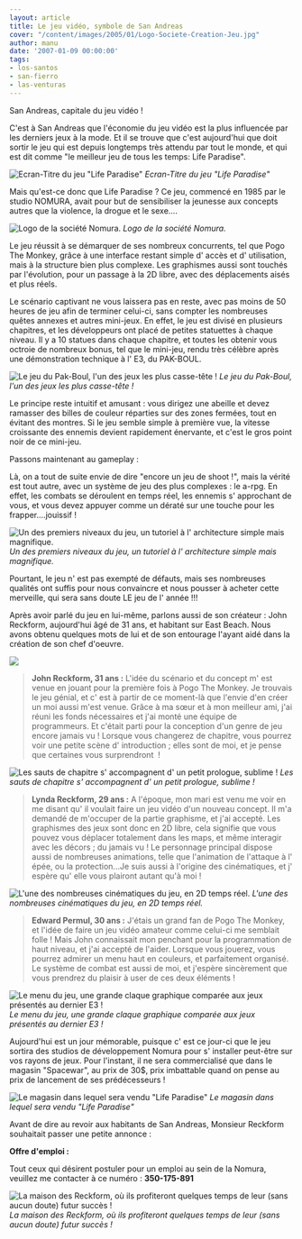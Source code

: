 ```yaml
---
layout: article
title: Le jeu vidéo, symbole de San Andreas
cover: "/content/images/2005/01/Logo-Societe-Creation-Jeu.jpg"
author: manu
date: '2007-01-09 00:00:00'
tags:
- los-santos
- san-fierro
- las-venturas
---
```


San Andreas, capitale du jeu vidéo !

C'est à San Andreas que l'économie du jeu vidéo est la plus influencée par les derniers jeux à la mode. Et il se trouve que c'est aujourd'hui que doit sortir le jeu qui est depuis longtemps très attendu par tout le monde, et qui est dit comme "le meilleur jeu de tous les temps: Life Paradise".

![Ecran-Titre du jeu "Life Paradise"](/content/images/2005/01/Life_Paradise-Title.jpg)
_Ecran-Titre du jeu "Life Paradise"_

Mais qu'est-ce donc que Life Paradise ? Ce jeu, commencé en 1985 par le studio NOMURA, avait pour but de sensibiliser la jeunesse aux concepts autres que la violence, la drogue et le sexe....

![Logo de la société Nomura.](/content/images/2005/01/Logo-Societe-Creation-Jeu.jpg)
_Logo de la société Nomura._

Le jeu réussit à se démarquer de ses nombreux concurrents, tel que Pogo The Monkey, grâce à une interface restant simple d' accès et d' utilisation, mais à la structure bien plus complexe. Les graphismes aussi sont touchés par l'évolution, pour un passage à la 2D libre, avec des déplacements aisés et plus réels.

Le scénario captivant ne vous laissera pas en reste, avec pas moins de 50 heures de jeu afin de terminer celui-ci, sans compter les nombreuses quêtes annexes et autres mini-jeux. En effet, le jeu est divisé en plusieurs chapitres, et les développeurs ont placé de petites statuettes à chaque niveau. Il y a 10 statues dans chaque chapitre, et toutes&nbsp;les&nbsp;obtenir vous octroie de nombreux bonus, tel que le mini-jeu, rendu très célèbre après une démonstration technique à l' E3, du PAK-BOUL.

![Le jeu du Pak-Boul, l'un des jeux les plus casse-tête !](/content/images/2005/01/Mini-Jeu-01.jpg)
_Le jeu du Pak-Boul, l'un des jeux les plus casse-tête !_

Le principe reste intuitif et amusant : vous dirigez une abeille et devez ramasser des billes de couleur réparties sur des zones fermées, tout en évitant des montres. Si le jeu semble simple à première vue, la vitesse croissante des ennemis devient rapidement énervante, et c'est le gros point noir de ce mini-jeu.

Passons maintenant au gameplay :

Là, on a tout de suite envie de dire "encore un jeu de shoot !", mais la vérité est tout autre, avec un système de jeu des plus complexes : le a-rpg. En effet, les combats se déroulent en temps réel, les ennemis s' approchant de vous, et vous devez appuyer comme un dératé sur une touche pour les frapper....jouissif !

![Un des premiers niveaux du jeu, un tutoriel à l' architecture simple mais magnifique.](/content/images/2005/01/Niveau-Tutoriel-Jeu.jpg)
_Un des premiers niveaux du jeu, un tutoriel à l' architecture simple mais magnifique._

Pourtant, le jeu n' est pas exempté de défauts, mais ses nombreuses qualités ont suffis pour nous convaincre et nous pousser à acheter cette merveille, qui sera sans doute LE jeu de l' année !!!

Après avoir parlé du jeu en lui-même, parlons aussi de son créateur : John Reckform, aujourd'hui âgé de 31 ans, et habitant sur East Beach. Nous avons obtenu quelques mots de lui et de son entourage l'ayant aidé dans la création de son chef d'oeuvre.

![](/content/images/2005/01/Createur-Jeu.jpg)

> **John Reckform, 31 ans :** L'idée du scénario et du concept m' est venue en jouant pour la première fois à Pogo The Monkey. Je trouvais le jeu génial, et c' est à partir de ce moment-là que l'envie d'en créer un moi aussi m'est venue. Grâce à ma sœur et à mon meilleur ami, j'ai réuni les fonds nécessaires et j'ai monté une équipe de programmeurs. Et c'était parti pour la conception d'un genre de jeu encore&nbsp;jamais vu ! Lorsque vous changerez de chapitre, vous pourrez voir une petite scène d' introduction ; elles sont de moi, et je pense que certaines vous surprendront&nbsp; !

![Les sauts de chapitre s' accompagnent d' un petit prologue, sublime !](/content/images/2005/01/Chapitre-1-Jeu.jpg)
_Les sauts de chapitre s' accompagnent d' un petit prologue, sublime !_[](/content/images/2005/01/Femme-du-createur.jpg)

> **Lynda Reckform, 29 ans :** A l'époque, mon&nbsp;mari est venu me voir en me disant qu' il voulait faire un jeu vidéo d'un nouveau concept. Il m'a demandé de m'occuper de la partie graphisme, et j'ai accepté. Les graphismes des jeux sont donc en 2D libre, cela signifie que vous pouvez vous déplacer totalement dans les maps, et même interagir avec les décors ; du jamais vu ! Le personnage principal dispose aussi de nombreuses animations, telle que l'animation de l'attaque à l' épée, ou la protection...Je suis aussi à l'origine des cinématiques, et j' espère qu' elle vous plairont autant qu'à moi !

![L'une des nombreuses cinématiques du jeu, en 2D temps réel.](/content/images/2005/01/Cinematique-Jeu.jpg)
_L'une des nombreuses cinématiques du jeu, en 2D temps réel._[](/content/images/2005/01/Meilleur-ami-createur.jpg)

> **Edward Permul, 30 ans :** J'étais un grand fan de Pogo The Monkey, et l'idée de faire un jeu vidéo amateur comme celui-ci me semblait folle ! Mais John connaissait mon penchant pour la programmation de haut niveau, et j'ai accepté de l'aider. Lorsque vous jouerez, vous pourrez&nbsp;admirer un menu haut en couleurs, et parfaitement organisé. Le système de combat est aussi de moi, et j'espère sincèrement que vous prendrez du plaisir à user de ces deux éléments !

![Le menu du jeu, une grande claque graphique comparée aux jeux présentés au dernier E3 !](/content/images/2005/01/Menu-jeu.jpg)
_Le menu du jeu, une grande claque graphique comparée aux jeux présentés au dernier E3 !_

Aujourd'hui est un jour mémorable, puisque c' est ce jour-ci que le jeu sortira des studios de développement Nomura pour s' installer peut-être sur vos rayons de jeux. Pour l'instant, il ne sera commercialisé que dans le magasin "Spacewar", au prix de 30$, prix imbattable quand on pense au prix de lancement de ses prédécesseurs !

![Le magasin dans lequel sera vendu "Life Paradise"](/content/images/2005/01/Magasin-Vente-Jeu.jpg)
_Le magasin dans lequel sera vendu "Life Paradise"_

Avant de dire au revoir aux habitants de San Andreas, Monsieur Reckform souhaitait passer une petite annonce :

**Offre&nbsp;d'emploi :**

Tout ceux qui désirent postuler pour un emploi au sein de la Nomura, veuillez me contacter à ce numéro : **350-175-891**

![La maison des Reckform, où ils profiteront quelques temps de leur (sans aucun doute) futur succès !](/content/images/2005/01/Maison-Createur-Jeu.jpg)
_La maison des Reckform, où ils profiteront quelques temps de leur (sans aucun doute) futur succès !_